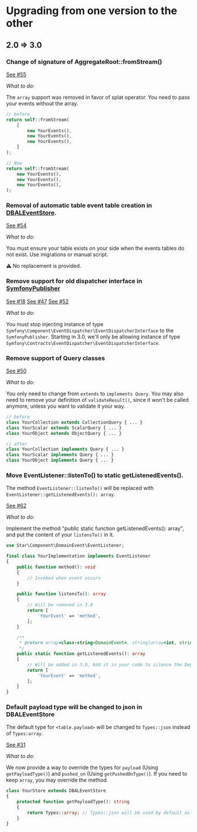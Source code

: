 # Upgrading from one version to the other

## 2.0 => 3.0

### Change of signature of AggregateRoot::fromStream()

[See #55](https://github.com/yvoyer/domain-event/issues/55)

*What to do:*

The `array` support was removed in favor of splat operator. You need to pass your events without the array.

```php
// before
return self::fromStream(
    [
        new YourEvents(),
        new YourEvents(),
        new YourEvents(),
    ]   
);

// Now 
return self::fromStream(
    new YourEvents(),
    new YourEvents(),
    new YourEvents(),
);

```

### Removal of automatic table event table creation in [DBALEventStore](src/Ports/Doctrine/DBALEventStore.php).

[See #54](https://github.com/yvoyer/domain-event/issues/54)

*What to do:* 

You must ensure your table exists on your side when the events tables do not exist. Use migrations or manual script.

:warning: No replacement is provided.

### Remove support for old dispatcher interface in [SymfonyPublisher](src/Ports/Symfony/SymfonyPublisher.php)

[See #18](https://github.com/yvoyer/domain-event/issues/18)
[See #47](https://github.com/yvoyer/domain-event/issues/47)
[See #52](https://github.com/yvoyer/domain-event/issues/52)

*What to do:*

You must stop injecting instance of type `Symfony\Component\EventDispatcher\EventDispatcherInterface` to
 the `SymfonyPublisher`. Starting in 3.0, we'll only be allowing instance of type
 `Symfony\Contracts\EventDispatcher\EventDispatcherInterface`.

### Remove support of Query classes

[See #50](https://github.com/yvoyer/domain-event/issues/50)

*What to do:*

You only need to change from `extends` to `implements Query`.
 You may also need to remove your definition of `validateResult()`, since it won't be called anymore,
 unless you want to validate it your way. 

```php
// before
class YourCollection extends CollectionQuery { ... }
class YourScalar extends ScalarQuery { ... }
class YourObject extends ObjectQuery { ... }

// after
class YourCollection implements Query { ... }
class YourScalar implements Query { ... }
class YourObject implements Query { ... }
```

### Move EventListener::listenTo() to static getListenedEvents().

The method `EventListener::listenTo()` will be replaced with `EventListener::getListenedEvents(): array`.

[See #62](https://github.com/yvoyer/domain-event/issues/62)

*What to do:*

Implement the method "public static function getListenedEvents(): array", and put the content of your
 `listensTo()` in it.

```php
use Star\Component\DomainEvent\EventListener;

final class YourImplementation implements EventListener
{
    public function method(): void
    {
        // Invoked when event occurs
    }

    public function listensTo(): array
    {
        // Will be removed in 3.0
        return [
            'YourEvent' => 'method',
        ];
    }

    /**
     * @return array<class-string<DomainEvent>, string|array<int, string>>
     */
    public static function getListenedEvents(): array
    {
        // Will be added in 3.0, Add it in your code to silence the Deprecation warning.
        return [
            'YourEvent' => 'method',
        ];
    }
}
```

### Default payload type will be changed to json in DBALEventStore

The default type for `<table.payload>` will be changed to `Types::json` instead of `Types:array`.

[See #31](https://github.com/yvoyer/domain-event/issues/31)

*What to do:*

We now provide a way to override the types for `payload` (Using `getPayloadType()`) and `pushed_on`
 (Using `getPushedOnType()`). If you need to keep `array`, you may override the method.

```php
class YourStore extends DBALEventStore
{
    protected function getPayloadType(): string
    {
        return Types::array; // Types::json will be used by default as of 3.0
    }
}
```
